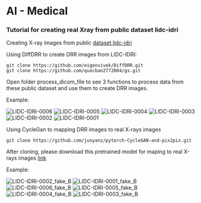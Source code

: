# AI - Medical

<h3>Tutorial for creating real Xray from public dataset lidc-idri</h3>

Creating X-ray images from public [dataset lidc-idri ]([url](https://www.cancerimagingarchive.net/collection/lidc-idri/))

Using DiffDRR to create DRR images from LIDC-IDRI:

    git clone https://github.com/eigenvivek/DiffDRR.git
    git clone https://github.com/quocbao2772004/gs.git
    
Open folder process_dicom_file to see 3 functions to process data from these public dataset and use them to create DRR images.

Example: 

![LIDC-IDRI-0006](https://github.com/user-attachments/assets/317fb3c1-f54d-4e04-ad8e-800f6e53184c)
![LIDC-IDRI-0005](https://github.com/user-attachments/assets/7ba9efb7-3b9a-401d-ba93-80c6ed2e8c07)
![LIDC-IDRI-0004](https://github.com/user-attachments/assets/b2d6c2ff-348e-4955-a47f-42178d0b1530)
![LIDC-IDRI-0003](https://github.com/user-attachments/assets/9d394d9d-294a-4774-be1a-4cffbe6ccee7)
![LIDC-IDRI-0002](https://github.com/user-attachments/assets/a045a29d-9d74-46d1-b811-a704ae7df390)
![LIDC-IDRI-0001](https://github.com/user-attachments/assets/c2c6ada0-7335-4599-96fa-a24d98e63edd)

Using CycleGan to mapping DRR images to real X-rays images

    git clone https://github.com/junyanz/pytorch-CycleGAN-and-pix2pix.git

After cloning, please download this pretrained model for maping to real X-rays images [link](https://drive.google.com/drive/folders/1_Ih11XM8CEYkP45nUgPXu8_3KhY25uMZ?usp=drive_link)

Example:

![LIDC-IDRI-0002_fake_B](https://github.com/user-attachments/assets/f688ab0a-41f5-4898-8cf6-13c08088afd1)
![LIDC-IDRI-0001_fake_B](https://github.com/user-attachments/assets/6cc54743-6f9e-4c1c-bbe6-c0699653a64b)
![LIDC-IDRI-0006_fake_B](https://github.com/user-attachments/assets/626c279f-a901-4e5d-9648-12b328d05447)
![LIDC-IDRI-0005_fake_B](https://github.com/user-attachments/assets/457e47bf-88ab-4e25-bc6c-964b852719ab)
![LIDC-IDRI-0004_fake_B](https://github.com/user-attachments/assets/59d249f1-93af-4917-9304-8b3eedc82557)
![LIDC-IDRI-0003_fake_B](https://github.com/user-attachments/assets/5fb7db5f-a01d-4445-a291-763746543f48)
